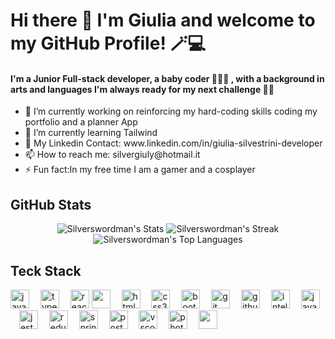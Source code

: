 ### 
<h1>Hi there 👋 I'm Giulia and welcome to my GitHub Profile! 🪄💻</h1>
<h4> I'm a Junior Full-stack developer, a baby coder 👩🏻‍💻 , with a background in arts and languages I'm always ready for my next challenge 💪🏻 </h4>


<ul>
<li> 🔭 I’m currently working on reinforcing my hard-coding skills coding my portfolio and a planner App </li>
<li> 🌱 I’m currently learning Tailwind </li>
<li> 💬 My Linkedin Contact: www.linkedin.com/in/giulia-silvestrini-developer</li>
<li> 📫 How to reach me: silvergiuly@hotmail.it</li>

<li> ⚡ Fun fact:In my free time I am a gamer and a cosplayer</li>
</ul>

## GitHub Stats
<div align="center">
  
![Silverswordman's Stats](https://github-readme-stats.vercel.app/api?username=Silverswordman&theme=tokyonight&show_icons=true&hide_border=false&count_private=true) ![Silverswordman's Streak](https://github-readme-streak-stats.herokuapp.com/?user=Silverswordman&theme=tokyonight&hide_border=false)
  ![Silverswordman's Top Languages](https://github-readme-stats.vercel.app/api/top-langs/?username=Silverswordman&theme=tokyonight&show_icons=true&hide_border=false&layout=compact)
</div>

## Teck Stack
  
<div align="left">
  <img src="https://cdn.jsdelivr.net/gh/devicons/devicon/icons/javascript/javascript-original.svg" height="30" alt="javascript logo"  />
  <img width="10" />
  <img src="https://cdn.jsdelivr.net/gh/devicons/devicon/icons/typescript/typescript-original.svg" height="30" alt="typescript logo"  />
  <img width="10" />
  <img src="https://cdn.jsdelivr.net/gh/devicons/devicon/icons/react/react-original.svg" height="30" alt="react logo"  />
  <img src="https://cdn.jsdelivr.net/gh/devicons/devicon@latest/icons/vitejs/vitejs-original.svg" height="30" />
  <img width="10" />
  <img src="https://cdn.jsdelivr.net/gh/devicons/devicon/icons/html5/html5-original.svg" height="30" alt="html5 logo"  />
  <img width="10" />
  <img src="https://cdn.jsdelivr.net/gh/devicons/devicon/icons/css3/css3-original.svg" height="30" alt="css3 logo"  />
  <img width="10" />
  <img src="https://cdn.jsdelivr.net/gh/devicons/devicon/icons/bootstrap/bootstrap-original.svg" height="30" alt="bootstrap logo"  />
  <img width="10" />
  <img src="https://cdn.jsdelivr.net/gh/devicons/devicon/icons/git/git-original.svg" height="30" alt="git logo"  />
  <img width="10" />
  <img src="https://cdn.jsdelivr.net/gh/devicons/devicon/icons/github/github-original.svg" height="30" alt="github logo"  />
  <img width="10" />
  <img src="https://cdn.jsdelivr.net/gh/devicons/devicon/icons/intellij/intellij-original.svg" height="30" alt="intellij logo"  />
  <img width="10" />
  <img src="https://cdn.jsdelivr.net/gh/devicons/devicon/icons/java/java-original.svg" height="30" alt="java logo"  />
  <img width="10" />
  <img src="https://cdn.jsdelivr.net/gh/devicons/devicon/icons/jest/jest-plain.svg" height="30" alt="jest logo"  />
  <img width="10" />
  <img src="https://cdn.jsdelivr.net/gh/devicons/devicon/icons/redux/redux-original.svg" height="30" alt="redux logo"  />
  <img width="10" />
  <img src="https://cdn.jsdelivr.net/gh/devicons/devicon/icons/spring/spring-original.svg" height="30" alt="spring logo"  />
  <img width="10" />
  <img src="https://cdn.jsdelivr.net/gh/devicons/devicon/icons/postgresql/postgresql-original.svg" height="30" alt="postgresql logo"  />
  <img width="10" />
  <img src="https://cdn.jsdelivr.net/gh/devicons/devicon/icons/vscode/vscode-original.svg" height="30" alt="vscode logo"  />
  <img width="10" />
  <img src="https://cdn.jsdelivr.net/gh/devicons/devicon@latest/icons/photoshop/photoshop-original.svg" height="30" alt="photoshop logo"  />
  <img width="10" />
              <img src="https://cdn.jsdelivr.net/gh/devicons/devicon@latest/icons/tailwindcss/tailwindcss-original.svg" height="30"/> <img width="10" />
          
</div>

